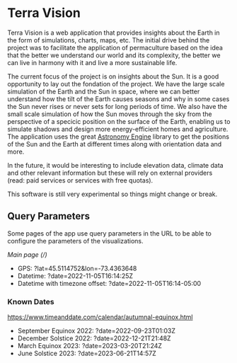 # Terra Vision
Terra Vision is a web application that provides insights about the Earth in the form of simulations, charts, maps, etc. The initial drive behind the project was to facilitate the application of permaculture based on the idea that the better we understand our world and its complexity, the better we can live in harmony with it and live a more sustainable life. 

The current focus of the project is on insights about the Sun. It is a good opportunity to lay out the fondation of the project. We have the large scale simulation of the Earth and the Sun in space, where we can better understand how the tilt of the Earth causes seasons and why in some cases the Sun never rises or never sets for long periods of time. We also have the small scale simulation of how the Sun moves through the sky from the perspective of a specicic position on the surface of the Earth, enabling us to simulate shadows and design more energy-efficient homes and agriculture. The application uses the great [Astronomy Engine](https://github.com/cosinekitty/astronomy) library to get the positions of the Sun and the Earth at different times along with orientation data and more.

In the future, it would be interesting to include elevation data, climate data and other relevant information but these will rely on external providers (read: paid services or services with free quotas).

This software is still very experimental so things might change or break.

## Query Parameters

Some pages of the app use query parameters in the URL to be able to configure the parameters of the visualizations. 

*Main page (/)*

- GPS: ?lat=45.5114752&lon=-73.4363648
- Datetime: ?date=2022-11-05T16:14:25Z
- Datetime with timezone offset: ?date=2022-11-05T16:14-05:00


### Known Dates

https://www.timeanddate.com/calendar/autumnal-equinox.html

- September Equinox 2022: ?date=2022-09-23T01:03Z
- December Solstice 2022: ?date=2022-12-21T21:48Z
- March Equinox 2023: ?date=2023-03-20T21:24Z
- June Solstice 2023: ?date=2023-06-21T14:57Z
